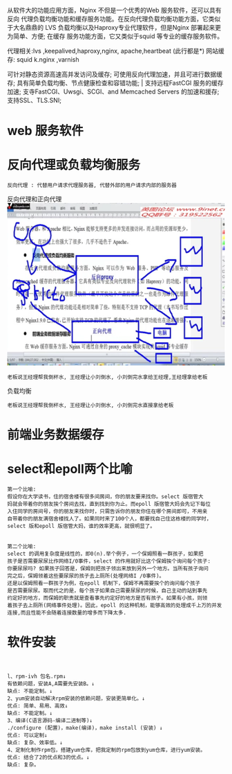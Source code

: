 从软件大的功能应用方面，Nginx 不但是一个优秀的Web 服务软件，还可以具有反向
代理负载均衡功能和缓存服务功能。在反向代理负载均衡功能方面，它类似于大名鼎鼎的
LVS 负载均衡以及Haproxy专业代理软件，但是Nginx 部署起来更为简单、方便; 在缓存
服务功能方面，它又类似于squid 等专业的缓存服务软件。

代理相关:lvs ,keepalived,haproxy,nginx, apache,heartbeat (此行都是*)
网站缓存: squid k.nginx ,varnish




可针对静态资源高速高并发访问及缓存;
可使用反向代理加速，并且可进行数据缓存;
具有简单负载均衡、节点健康检查和容错功能; |
支持远程FastCGI 服务的缓存加速;
支寺FastCGI、Uwsgi、SCGI、and Memcached Servers 的加速和援存;
支持SSL、TLS.SNI;



# web 服务软件


# 反向代理或负载均衡服务

```
反向代理 : 代替用户请求代理服务器, 代替外部的用户请求内部的服务器

```
反向代理和正向代理
![06-nginx-01](image/06-nginx-01.png)

```
老板说王经理帮我倒杯水, 王经理让小刘倒水, 小刘倒完水拿给王经理,王经理拿给老板

```

负载均衡

```
老板说王经理帮我倒杯水, 王经理让小刘倒水, 小刘倒完水直接拿给老板

```




# 前端业务数据缓存




# select和epoll两个比喻

```
第一个比喻:
假设你在大学读书，住的宿舍楼有很多间房间，你的朋友要来找你。select 版宿管大
妈就会带着你的朋友挨个房间去找，直到找到你为止。而epoll 版宿管大妈会先记下每位
入住同学的房间号，你的朋友来找你时，只需告诉你的朋友你住在哪个房间即可，不用亲
自带着你的朋友满宿舍楼找人了。如果同时来了100个人，都要找自己住这栋楼的同学时，
select 版和epoll 版宿管大妈，谁的效率更高，就很明显了。

```


```

第二个比喻:
select 的调用复杂度是线性的，即0(n).举个例子，一个保姆照看一群孩子，如果把
孩子是否需要尿尿比作网络I/0事件，select 的作用就好比这个保姆挨个询问每个孩子:
你要尿尿吗? 如果孩子回答是，保姆则把孩子领出来放到另外一个地方。当所有孩子询问
完之后，保姆领着这些要尿尿的孩子去上厕所(处埋网络I /0事件)。
还是以保姆照看一群孩子为例，在epoll 机制下，保姆不再需要挨个的询问每个孩子
是否需要尿尿。取而代之的是，每个孩子如果自己需要尿尿的时候，自己主动的站到事先
约定好的地方，而保姆的职责就是查看事先约定好的地方是否有孩子。如果有小孩，则领
着孩子去上厕所(网络事件处理)。因此，epoll 的这种机制，能够高效的处理成千上万的并发连接,而且性能不会随着连接数量的增多而下降太多.

```



# 软件安装

```


l、rpm-ivh 包名.rpm↓
有依赖问题，安装A,A需要先安装B。↓
缺点: 不能定制。↓
2、yum安装自动解决rpm安装的依赖问题，安装更简单化。↓
优点: 简单、易用、高效↓
缺点: 不能定制。↓
3、编译(C语言源码-编译二进制等)↓
./configure (配置)，make(编译)，make install (安装) ↓
优点: 可以定制↓
缺点: 复杂、效率低。↓
4、定制化制作rpm包，搭建yum仓库，把我定制的rpm包放到yum仓库，进行yum安装。
优点: 结合了2的优点和3的优点。↓
缺点: 复杂。

```